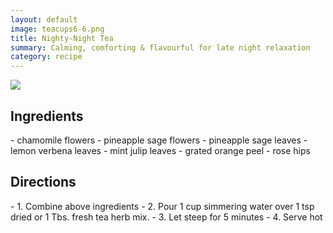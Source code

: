 ```yaml
---
layout: default
image: teacups6-6.png
title: Nighty-Night Tea
summary: Calming, comforting & flavourful for late night relaxation
category: recipe
---
```

<img src="{{site.baseurl}}/img/teacups6-6.png" class="img-resize">

<h2 class="recipe-center">Ingredients</h2>
 - chamomile flowers
 - pineapple sage flowers
 - pineapple sage leaves
 - lemon verbena leaves
 - mint julip leaves
 - grated orange peel
 - rose hips

<h2 class="recipe-center">Directions</h2>
- 1. Combine above ingredients
- 2. Pour 1 cup simmering water over 1 tsp dried or 1 Tbs. fresh tea herb mix.
- 3. Let steep for 5 minutes
- 4. Serve hot

